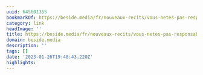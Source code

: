 ```yaml
---
uuid: 645601355
bookmarkOf: https://beside.media/fr/nouveaux-recits/vous-netes-pas-responsable-des-changements-climatiques/
category: link
headImage: ''
title: https://beside.media/fr/nouveaux-recits/vous-netes-pas-responsable-des-changements-climatiques/
domain: beside.media
description: ''
tags: []
date: '2023-01-26T19:48:43.220Z'
highlights:
---
```



